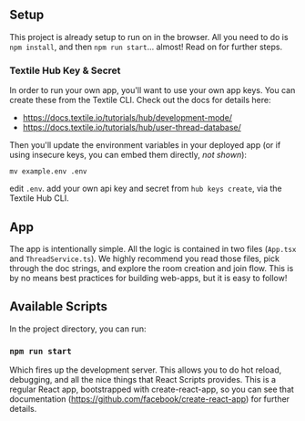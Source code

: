 ## Setup

This project is already setup to run on in the browser. All you need to do is `npm install`, and then `npm run start`... almost! Read on for further steps.

### Textile Hub Key & Secret

In order to run your own app, you'll want to use your own app keys. You can create these from the Textile CLI. Check out the docs for details here:

- https://docs.textile.io/tutorials/hub/development-mode/
- https://docs.textile.io/tutorials/hub/user-thread-database/

Then you'll update the environment variables in your deployed app (or if using insecure keys, you can embed them directly, _not shown_):

```
mv example.env .env
```

edit `.env`. add your own api key and secret from `hub keys create`, via the Textile Hub CLI.

## App

The app is intentionally simple. All the logic is contained in two files (`App.tsx` and `ThreadService.ts`). We highly recommend you read those files, pick through the doc strings, and explore the room creation and join flow. This is by no means best practices for building web-apps, but it is easy to follow!

## Available Scripts

In the project directory, you can run:

### `npm run start`

Which fires up the development server. This allows you to do hot reload, debugging, and all the nice things that React Scripts provides. This is a regular React app, bootstrapped with create-react-app, so you can see that documentation (https://github.com/facebook/create-react-app) for further details.
